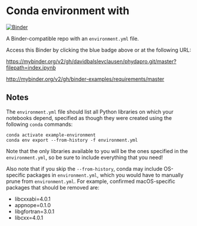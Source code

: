 # Conda environment with 

[![Binder](https://mybinder.org/badge_logo.svg)](https://mybinder.org/v2/gh/davidbalslevclausen/phydapro.git/master?filepath)

A Binder-compatible repo with an `environment.yml` file.

Access this Binder by clicking the blue badge above or at the following URL:

https://mybinder.org/v2/gh/davidbalslevclausen/phydapro.git/master?filepath=index.ipynb


http://mybinder.org/v2/gh/binder-examples/requirements/master

## Notes
The `environment.yml` file should list all Python libraries on which your notebooks
depend, specified as though they were created using the following `conda` commands:

```
conda activate example-environment
conda env export --from-history -f environment.yml
```

Note that the only libraries available to you will be the ones specified in
the `environment.yml`, so be sure to include everything that you need! 

Also note that if you skip the `--from-history`, conda may include OS-specific
packages in `environment.yml`, which you would have to manually prune from
`environment.yml`.  For example, confirmed macOS-specific packages that should
be removed are:

* libcxxabi=4.0.1
* appnope=0.1.0
* libgfortran=3.0.1
* libcxx=4.0.1
